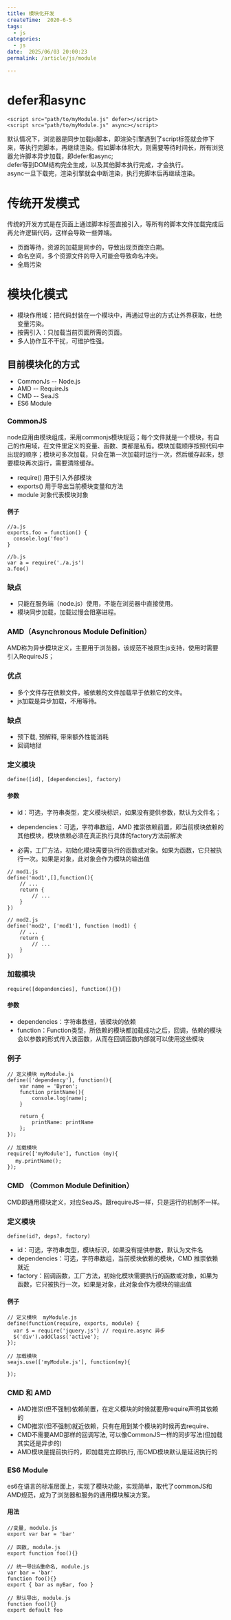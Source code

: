 ```yaml
---
title: 模块化开发
createTime:  2020-6-5
tags:
  - js
categories:
  - js
date:  2025/06/03 20:00:23
permalink: /article/js/module

---
```


# defer和async
```
<script src="path/to/myModule.js" defer></script>
<script src="path/to/myModule.js" async></script>
```
默认情况下，浏览器是同步加载js脚本，即渲染引擎遇到了script标签就会停下来，等执行完脚本，再继续渲染。假如脚本体积大，则需要等待时间长，所有浏览器允许脚本异步加载，即defer和async;  
defer等到DOM结构完全生成，以及其他脚本执行完成，才会执行。  
async一旦下载完，渲染引擎就会中断渲染，执行完脚本后再继续渲染。

# 传统开发模式
传统的开发方式是在页面上通过脚本标签直接引入，等所有的脚本文件加载完成后再允许逻辑代码，这样会导致一些弊端。
* 页面等待，资源的加载是同步的，导致出现页面空白期。
* 命名空间，多个资源文件的导入可能会导致命名冲突。
* 全局污染

# 模块化模式
* 模块作用域：把代码封装在一个模块中，再通过导出的方式让外界获取，杜绝变量污染。
* 按需引入：只加载当前页面所需的页面。
* 多人协作互不干扰，可维护性强。

## 目前模块化的方式
* CommonJs -- Node.js
* AMD -- RequireJs
* CMD -- SeaJS
* ES6 Module

### CommonJS
node应用由模块组成，采用commonjs模块规范；每个文件就是一个模块，有自己的作用域，在文件里定义的变量、函数、类都是私有。模块加载顺序按照代码中出现的顺序；模块可多次加载，只会在第一次加载时运行一次，然后缓存起来，想要模块再次运行，需要清除缓存。
* require() 用于引入外部模块
* exports() 用于导出当前模块变量和方法
* module 对象代表模块对象

#### 例子
```
//a.js
exports.foo = function() {
  console.log('foo')
}

//b.js
var a = require('./a.js')
a.foo()
```

### 缺点
* 只能在服务端（node.js）使用，不能在浏览器中直接使用。
* 模块同步加载，加载过慢会阻塞进程。

### AMD（Asynchronous Module Definition）
AMD称为异步模块定义，主要用于浏览器，该规范不被原生js支持，使用时需要引入RequireJS；

### 优点
* 多个文件存在依赖文件，被依赖的文件加载早于依赖它的文件。
* js加载是异步加载，不用等待。

### 缺点
* 预下载, 预解释, 带来额外性能消耗
* 回调地狱

### 定义模块
```
define([id], [dependencies], factory)
```
#### 参数
* id：可选，字符串类型，定义模块标识，如果没有提供参数，默认为文件名；
* dependencies：可选，字符串数组，AMD 推崇依赖前置，即当前模块依赖的其他模块，模块依赖必须在真正执行具体的factory方法前解决

* 必需，工厂方法，初始化模块需要执行的函数或对象。如果为函数，它只被执行一次。如果是对象，此对象会作为模块的输出值

```
// mod1.js
define('mod1',[],function(){
    // ...
    return {
        // ...
    }
})

// mod2.js
define('mod2', ['mod1'], function (mod1) {
    // ...
    return {
        // ...
    }
})
```
### 加载模块

```
require([dependencies], function(){})
```

#### 参数
* dependencies：字符串数组，该模块的依赖
* function：Function类型，所依赖的模块都加载成功之后，回调，依赖的模块会以参数的形式传入该函数，从而在回调函数内部就可以使用这些模块

### 例子
```
// 定义模块 myModule.js
define(['dependency'], function(){
    var name = 'Byron';
    function printName(){
        console.log(name);
    }

    return {
        printName: printName
    };
});

// 加载模块
require(['myModule'], function (my){
　 my.printName();
});

```

### CMD （Common Module Definition）
CMD即通用模块定义，对应SeaJS。跟requireJS一样，只是运行的机制不一样。

### 定义模块
```
define(id?, deps?, factory)
```
* id：可选，字符串类型，模块标识，如果没有提供参数，默认为文件名
* dependencies：可选，字符串数组，当前模块依赖的模块，CMD 推崇依赖就近
* factory：回调函数，工厂方法，初始化模块需要执行的函数或对象，如果为函数，它只被执行一次，如果是对象，此对象会作为模块的输出值
#### 例子
```
// 定义模块  myModule.js
define(function(require, exports, module) {
  var $ = require('jquery.js') // require.async 异步
  $('div').addClass('active');
});

// 加载模块
seajs.use(['myModule.js'], function(my){

});
```

### CMD 和 AMD
* AMD推崇(但不强制)依赖前置，在定义模块的时候就要用require声明其依赖的
* CMD推崇(但不强制)就近依赖，只有在用到某个模块的时候再去require、
* CMD不需要AMD那样的回调写法, 可以像CommonJS一样的同步写法(但加载其实还是异步的)
* AMD模块是提前执行的，即加载完立即执行, 而CMD模块默认是延迟执行的

### ES6 Module
es6在语言的标准层面上，实现了模块功能，实现简单，取代了commonJS和AMD规范，成为了浏览器和服务的通用模块解决方案。

#### 用法
```
//变量, module.js
export var bar = 'bar'

// 函数, module.js
export function foo(){}

// 统一导出&重命名, module.js
var bar = 'bar'
function foo(){}
export { bar as myBar, foo }

// 默认导出, module.js
function foo(){}
export default foo
```